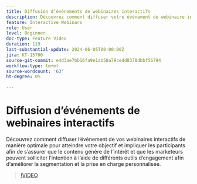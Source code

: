 ```yaml
---
title: Diffusion d’événements de webinaires interactifs
description: Découvrez comment diffuser votre événement de webinaire interactif de manière optimale.
feature: Interactive Webinars
role: User
level: Beginner
doc-type: Feature Video
duration: 119
last-substantial-update: 2024-06-05T00:00:00Z
jira: KT-15700
source-git-commit: e4d3ae7bb16fa9e1ab58a79cedd8378dbbf56794
workflow-type: tm+mt
source-wordcount: '63'
ht-degree: 0%

---
```



# Diffusion d’événements de webinaires interactifs

Découvrez comment diffuser l’événement de vos webinaires interactifs de manière optimale pour atteindre votre objectif et impliquer les participants afin de s’assurer que le contenu génère de l’intérêt et que les marketeurs peuvent solliciter l’intention à l’aide de différents outils d’engagement afin d’améliorer la segmentation et la prise en charge personnalisée.

>[!VIDEO](https://video.tv.adobe.com/v/3429638/?learn=on)
